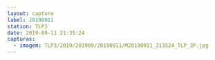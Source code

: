 ```yaml
---
layout: capture
label: 20190911
station: TLP3
date: 2019-09-11 21:35:24
capturas:
  - imagem: TLP3/2019/201909/20190911/M20190911_213524_TLP_3P.jpg
---
```

